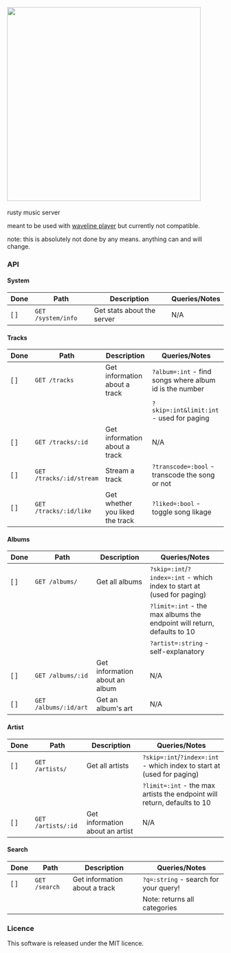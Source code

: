 ## <img src="https://cdn.statically.io/img/raw.githubusercontent.com/w=700/kanbaru/kyoku/main/kyoku.png" width="450px">
rusty music server

meant to be used with [waveline player](https://player.waveline.app) but currently not compatible.

note: this is absolutely not done by any means. anything can and will change.
### API
#### System
|Done|Path|Description|Queries/Notes
|-|-|-|-|
[ ]|`GET /system/info`|Get stats about the server|N/A|

#### Tracks
|Done|Path|Description|Queries/Notes
|-|-|-|-|
[ ]|`GET /tracks`|Get information about a track|`?album=:int` - find songs where album id is the number|
||||`?skip=:int&limit:int` - used for paging
[ ]|`GET /tracks/:id`|Get information about a track|N/A|
[ ]|`GET /tracks/:id/stream`|Stream a track|`?transcode=:bool` - transcode the song or not|
[ ]|`GET /tracks/:id/like`|Get whether you liked the track|`?liked=:bool` - toggle song likage|

#### Albums
|Done|Path|Description|Queries/Notes
|-|-|-|-|
[ ]|`GET /albums/`|Get all albums|`?skip=:int`/`?index=:int` - which index to start at (used for paging)|
||||`?limit=:int` - the max albums the endpoint will return, defaults to 10
||||`?artist=:string` - self-explanatory
[ ]|`GET /albums/:id`|Get information about an album|N/A|
[ ]|`GET /albums/:id/art`|Get an album's art|N/A|

#### Artist
|Done|Path|Description|Queries/Notes
|-|-|-|-|
[ ]|`GET /artists/`|Get all artists|`?skip=:int`/`?index=:int` - which index to start at (used for paging)|
||||`?limit=:int` - the max artists the endpoint will return, defaults to 10
[ ]|`GET /artists/:id`|Get information about an artist|N/A|

#### Search
|Done|Path|Description|Queries/Notes
|-|-|-|-|
[ ]|`GET /search`|Get information about a track|`?q=:string` - search for your query!|
||||Note: returns all categories

### Licence
This software is released under the MIT licence.
